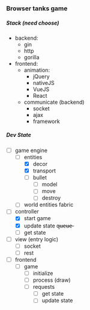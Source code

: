 ### Browser tanks game

##### Stack (need choose)
* backend:
    * gin
    * http
    * gorilla
* frontend: 
    * animation:
        * jQuery
        * nativeJS
        * VueJS
        * React
    * communicate (backend)
        * socket
        * ajax
        * framework

##### Dev State
* [ ] game engine  
    * [ ] entities
        * [x] decor
        * [x] transport
        * [ ] bullet
            * [ ] model
            * [ ] move
            * [ ] destroy
    * [ ] world entities fabric
* [ ] controller
    * [x] start game
    * [x] update state q̶u̶e̶u̶e̶
    * [ ] get state
* [ ] view (entry logic)
    * [ ] socket
    * [ ] rest
* [ ] frontend
    * [ ] game
        * [ ] initialize
        * [ ] process (draw)
        * [ ] requests
            * [ ] get state
            * [ ] update state